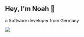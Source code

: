 ## Hey, I'm Noah 👋
a Software developer from Germany 

![](https://github-readme-stats.vercel.app/api/top-langs/?username=Noah4ever&theme=dark&hide_border=false&include_all_commits=false&count_private=false&layout=compact)


<!-- Proudly created with GPRM ( https://gprm.itsvg.in ) -->
